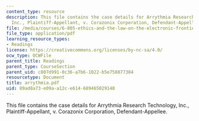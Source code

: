```yaml
---
content_type: resource
description: This file contains the case details for Arrythmia Research Technology,
  Inc., Plaintiff-Appellant, v. Corazonix Corporation, Defendant-Appellee.
file: /media/courses/6-805-ethics-and-the-law-on-the-electronic-frontier-fall-2005/89ad8a73e09aa12ce614689465029140_arrythmia.pdf
file_type: application/pdf
learning_resource_types:
- Readings
license: https://creativecommons.org/licenses/by-nc-sa/4.0/
ocw_type: OCWFile
parent_title: Readings
parent_type: CourseSection
parent_uid: c807d991-0c36-a7b6-1022-b5e758877384
resourcetype: Document
title: arrythmia.pdf
uid: 89ad8a73-e09a-a12c-e614-689465029140
---
```

This file contains the case details for Arrythmia Research Technology, Inc., Plaintiff-Appellant, v. Corazonix Corporation, Defendant-Appellee.
